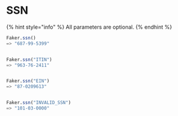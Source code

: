 # SSN

{% hint style="info" %}
All parameters are optional.
{% endhint %}

```julia
Faker.ssn()               
=> "687-99-5399"


Faker.ssn("ITIN")         
=> "963-76-2411"


Faker.ssn("EIN")          
=> "87-0209613"


Faker.ssn("INVALID_SSN")  
=> "101-03-0000"

```

